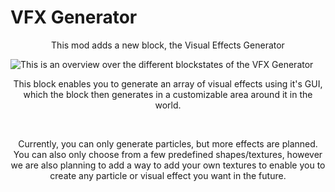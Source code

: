 # VFX Generator
<p align="center">This mod adds a new block, the Visual Effects Generator</p>

![This is an overview over the different blockstates of the VFX Generator](https://i.imgur.com/qFnL8DA.png)

<p align="center">This block enables you to generate an array of visual effects using it's GUI, which the block then generates in a customizable area around it in the world.</p>
&nbsp
<p align="center">Currently, you can only generate particles, but more effects are planned. You can also only choose from a few predefined shapes/textures, however we are also planning to add a way to add your own textures to enable you to create any particle or visual effect you want in the future.</p>
